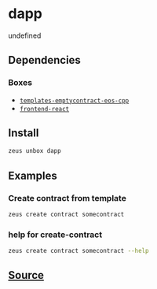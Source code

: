 
dapp
====================


undefined



## Dependencies
### Boxes
* [`templates-emptycontract-eos-cpp`](templates-emptycontract-eos-cpp.md)
* [`frontend-react`](frontend-react.md)




## Install
```bash
zeus unbox dapp
```
## Examples
### Create contract from template 
```bash
zeus create contract somecontract
```
### help for create-contract 
```bash
zeus create contract somecontract --help
```










## [Source](https://github.com/liquidapps-io/zeus-sdk/tree/master/boxes/groups/metaboxes/dapp)